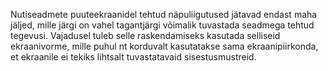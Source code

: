 Nutiseadmete puuteekraanidel tehtud näpuliigutused jätavad endast maha jäljed,
mille järgi on vahel tagantjärgi võimalik tuvastada seadmega tehtud tegevusi.
Vajadusel tuleb selle raskendamiseks kasutada selliseid ekraanivorme, mille
puhul nt korduvalt kasutatakse sama ekraanipiirkonda, et ekraanile ei tekiks
lihtsalt tuvastatavaid sisestusmustreid.
